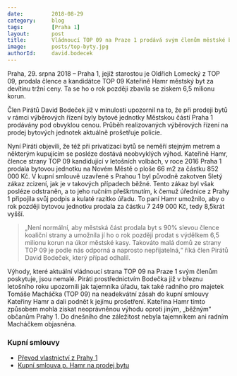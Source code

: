 ```yaml
---
date:         2018-08-29
category:     blog
tags:         [Praha 1]
layout:       post
title:        Vládnoucí TOP 09 na Praze 1 prodává svým členům městské byty za hubičku
image:        posts/top-byty.jpg
authorId:     david.bodecek
---
```


Praha, 29. srpna 2018 – Praha 1, jejíž starostou je Oldřich Lomecký z TOP 09, prodala člence a kandidátce TOP 09 Kateřině Hamr městský byt za devítinu tržní ceny. Ta se ho o rok později zbavila se ziskem 6,5 milionu korun.

Člen Pirátů David Bodeček již v minulosti upozornil na to, že při prodeji bytů v rámci výběrových řízení byly bytové jednotky Městskou částí Praha 1 prodávány pod obvyklou cenou. Průběh realizovaných výběrových řízení na prodej bytových jednotek aktuálně prošetřuje policie.

Nyní Piráti objevili, že též při privatizaci bytů se neměří stejným metrem a některým kupujícím se posléze dostává neobvyklých výhod. Kateřině Hamr, člence strany TOP 09 kandidující v letošních volbách, v roce 2016 Praha 1 prodala bytovou jednotku na Novém Městě o ploše 66 m2 za částku 852 000 Kč. V kupní smlouvě uzavřené s Prahou 1 byl původně zakotven 5letý zákaz zcizení, jak je v takových případech běžné. Tento zákaz byl však posléze odstraněn, a to jeho ručním přeškrtnutím, k čemuž úřednice z Prahy 1 připojila svůj podpis a kulaté razítko úřadu. To paní Hamr umožnilo, aby o rok později bytovou jednotku prodala za částku 7 249 000 Kč, tedy 8,5krát vyšší. 

> „Není normální, aby městská část prodala byt s 90% slevou člence koaliční strany a umožnila jí ho o rok později prodat s výdělkem 6,5 milionu korun na úkor městské kasy. Takováto malá domů ze strany TOP 09 je podle nás odporná a naprosto nepřijatelná,“ říká člen Pirátů David Bodeček, který případ odhalil.

Výhody, které aktuální vládnoucí strana TOP 09 na Praze 1 svým členům poskytuje, jsou nemalé. Piráti prostřednictvím Bodečka již v březnu letošního roku upozornili jak tajemníka úřadu, tak také radního pro majetek Tomáše Macháčka (TOP 09) na neadekvátní zásah do kupní smlouvy Kateřiny Hamr a dali podnět k jejímu prošetření. Kateřina Hamr tímto způsobem mohla získat neoprávněnou výhodu oproti jiným, „běžným“ občanům Prahy 1. Do dnešního dne záležitost nebyla tajemníkem ani radním Macháčkem objasněna.

### Kupní smlouvy 

* [Převod vlastnictví z Prahy 1](/assets/pdf/kb.pdf)
* [Kupní smlouva p. Hamr na prodej bytu](/assets/pdf/ka.pdf)


